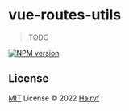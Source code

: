 # vue-routes-utils

> TODO

[![NPM version](https://img.shields.io/npm/v/vue-routes-utils?color=a1b858&label=)](https://www.npmjs.com/package/vue-routes-utils)

## License

[MIT](./LICENSE) License © 2022 [Hairyf](https://github.com/hairyf)
